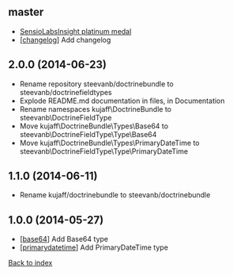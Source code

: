 master
------

- [SensioLabsInsight platinum medal](https://insight.sensiolabs.com/projects/7b03bd73-e269-49b5-af50-a3b0579814be)
- [[changelog](changelog.md)] Add changelog

2.0.0 (2014-06-23)
------------------

- Rename repository steevanb/doctrinebundle to steevanb/doctrinefieldtypes
- Explode README.md documentation in files, in Documentation
- Rename namespaces kujaff\DoctrineBundle to steevanb\DoctrineFieldType
- Move kujaff\DoctrineBundle\Types\Base64 to steevanb\DoctrineFieldType\Type\Base64
- Move kujaff\DoctrineBundle\Types\PrimaryDateTime to steevanb\DoctrineFieldType\Type\PrimaryDateTime

1.1.0 (2014-06-11)
------------------

- Rename kujaff/doctrinebundle to steevanb/doctrinebundle

1.0.0 (2014-05-27)
------------------

- [[base64](Base64.md)] Add Base64 type
- [[primarydatetime](PrimaryDateTime.md)] Add PrimaryDateTime type

[Back to index](../README.md)

